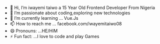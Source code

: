 - 👋 Hi, I’m iwayemi taiwo a 15 Year Old Frontend Developer From Nigeria
- 👀 I’m passionate about coding,exploring new technologies
- 🌱 I’m currently learning ... Vue.Js
- 📫 How to reach me ... facebook.com/iwayemitaiwo08
- 😄 Pronouns: ...HE/HIM
- ⚡ Fun fact: ...I love to code and play Games

<!---
iwayemitaiwo08/iwayemitaiwo08 is a ✨ special ✨ repository because its `README.md` (this file) appears on your GitHub profile.
You can click the Preview link to take a look at your changes.
--->
